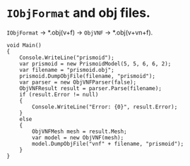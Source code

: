 ﻿# `IObjFormat` and obj files.
`IObjFormat` -> *.obj(v+f) -> `ObjVNF` -> *.obj(v+vn+f).
```
void Main()
{
    Console.WriteLine("prismoid");
    var prismoid = new PrismoidModel(5, 5, 6, 6, 2);
    var filename = "prismoid.obj";
    prismoid.DumpObjFile(filename, "prismoid");
    var parser = new ObjVNFParser(false);
    ObjVNFResult result = parser.Parse(filename);
    if (result.Error != null)
    {
        Console.WriteLine("Error: {0}", result.Error);
    }
    else
    {
        ObjVNFMesh mesh = result.Mesh;
        var model = new ObjVNF(mesh);
        model.DumpObjFile("vnf" + filename, "prismoid");
    }
}
```
